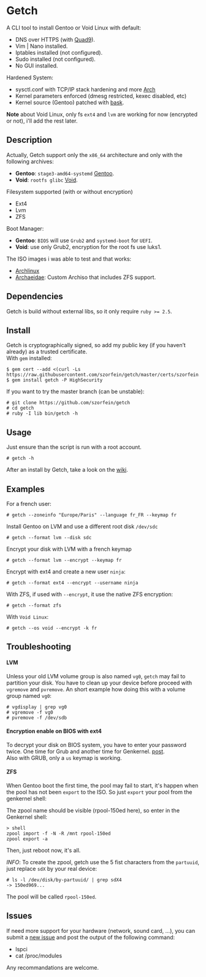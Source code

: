 # Getch
A CLI tool to install Gentoo or Void Linux with default:
+ DNS over HTTPS (with [Quad9](https://www.quad9.net/)).
+ Vim | Nano installed.
+ Iptables installed (not configured).
+ Sudo installed (not configured).
+ No GUI installed.

Hardened System:
+ sysctl.conf with TCP/IP stack hardening  and more [Arch](https://wiki.archlinux.org/title/Sysctl)
+ Kernel parameters enforced (dmesg restricted, kexec disabled, etc)
+ Kernel source (Gentoo) patched with [bask](https://github.com/szorfein/bask).

**Note** about Void Linux, only fs `ext4` and `lvm` are working for now (encrypted or not), i'll add the rest later.

## Description
Actually, Getch support only the `x86_64` architecture and only with the following archives:
+ **Gentoo**: `stage3-amd64-systemd` [Gentoo](https://www.gentoo.org/downloads/).
+ **Void**: `rootfs glibc` [Void](https://voidlinux.org/download/).

Filesystem supported (with or without encryption)
+ Ext4
+ Lvm
+ ZFS

Boot Manager:
+ **Gentoo**: `BIOS` will use `Grub2` and `systemd-boot` for `UEFI`.
+ **Void**: use only Grub2, encryption for the root fs use luks1.

The ISO images i was able to test and that works:
+ [Archlinux](https://www.archlinux.org/download/)
+ [Archaeidae](https://github.com/szorfein/archaeidae): Custom Archiso that includes ZFS support.

## Dependencies
Getch is build without external libs, so it only require `ruby >= 2.5`.

## Install
Getch is cryptographically signed, so add my public key (if you haven’t already) as a trusted certificate.  
With `gem` installed:

    $ gem cert --add <(curl -Ls https://raw.githubusercontent.com/szorfein/getch/master/certs/szorfein.pem)
    $ gem install getch -P HighSecurity

If you want to try the master branch (can be unstable):

    # git clone https://github.com/szorfein/getch
    # cd getch
    # ruby -I lib bin/getch -h

## Usage
Just ensure than the script is run with a root account.

    # getch -h

After an install by Getch, take a look on the [wiki](https://github.com/szorfein/getch/wiki).

## Examples
For a french user:

    # getch --zoneinfo "Europe/Paris" --language fr_FR --keymap fr

Install Gentoo on LVM and use a different root disk `/dev/sdc`

    # getch --format lvm --disk sdc

Encrypt your disk with LVM with a french keymap

    # getch --format lvm --encrypt --keymap fr

Encrypt with ext4 and create a new user `ninja`:

    # getch --format ext4 --encrypt --username ninja

With ZFS, if used with `--encrypt`, it use the native ZFS encryption:

    # getch --format zfs

With `Void Linux`:

    # getch --os void --encrypt -k fr

## Troubleshooting

#### LVM
Unless your old LVM volume group is also named `vg0`, `getch` may fail to partition your disk. You have to clean up your device before proceed with `vgremove` and `pvremove`. An short example how doing this with a volume group named `vg0`:

    # vgdisplay | grep vg0
    # vgremove -f vg0
    # pvremove -f /dev/sdb

#### Encryption enable on BIOS with ext4
To decrypt your disk on BIOS system, you have to enter your password twice. One time for Grub and another time for Genkernel. [post](https://wiki.archlinux.org/index.php/GRUB#Encrypted_/boot).  
Also with GRUB, only a `us` keymap is working.

#### ZFS
When Gentoo boot the first time, the pool may fail to start, it's happen when the pool has not been `export` to the ISO. So just `export` your pool from the genkernel shell:

The zpool name should be visible (rpool-150ed here), so enter in the Genkernel shell:

    > shell
    zpool import -f -N -R /mnt rpool-150ed
    zpool export -a

Then, just reboot now, it's all.

*INFO*: To create the zpool, getch use the 5 fist characters from the `partuuid`, just replace `sdX` by your real device:

    # ls -l /dev/disk/by-partuuid/ | grep sdX4
    -> 150ed969...

The pool will be called `rpool-150ed`.

## Issues
If need more support for your hardware (network, sound card, ...), you can submit a [new issue](https://github.com/szorfein/getch/issues/new) and post the output of the following command:
+ lspci
+ cat /proc/modules

Any recommandations are welcome. 
